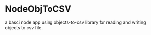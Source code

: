 # NodeObjToCSV
a basci node app using objects-to-csv library for reading and writing objects to csv file.
